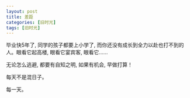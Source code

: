 ```yaml
---
layout: post
title: 差距
categories: [旧时光]
tags: [旧时光]
---
```

毕业快5年了, 同学的孩子都要上小学了, 而你还没有成长到全力以赴也打不到的人。眼看它起高楼, 眼看它宴宾客, 眼看它……  

无论怎么逃避, 都要有自知之明, 如果有机会, 早做打算！

每天不是混日子。

每一天。
